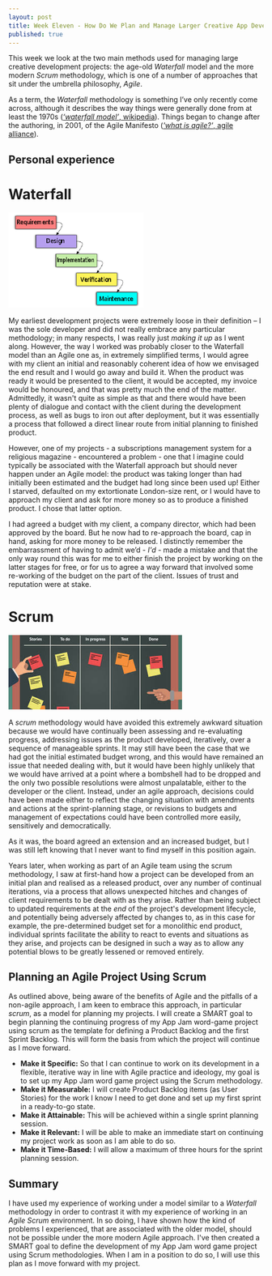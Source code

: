 ```yaml
---
layout: post
title: Week Eleven - How Do We Plan and Manage Larger Creative App Development Projects?
published: true
---
```



This week we look at the two main methods used for managing large creative development projects: the age-old _Waterfall_ model and the more modern _Scrum_ methodology, which is one of a number of approaches that sit under the umbrella philosophy, _Agile_.

As a term, the _Waterfall_ methodology is something I’ve only recently come across, although it describes the way things were generally done from at least the 1970s ([_‘waterfall model’_, wikipedia](https://en.wikipedia.org/wiki/Waterfall_model)). Things began to change after the authoring, in 2001, of the Agile Manifesto ([_'what is agile?'_, agile alliance](https://www.agilealliance.org/agile101/)). 

## Personal experience

# Waterfall

![waterfall](\images\waterfall.png)

My earliest development projects were extremely loose in their definition – I was the sole developer and did not really embrace any particular methodology; in many respects, I was really just _making it up_ as I went along. However, the way I worked was probably closer to the Waterfall model than an Agile one as, in extremely simplified terms, I would agree with my client an initial and reasonably coherent idea of how we envisaged the end result and I would go away and build it. When the product was ready it would be presented to the client, it would be accepted, my invoice would be honoured, and that was pretty much the end of the matter. Admittedly, it wasn't quite as simple as that and there would have been plenty of dialogue and contact with the client during the development process, as well as bugs to iron out after deployment, but it was essentially a process that followed a direct linear route from initial planning to finished product.

However, one of my projects - a subscriptions management system for a religious magazine - encountered a problem - one that I imagine could typically be associated with the Waterfall approach but should never happen under an Agile model: the product was taking longer than had initially been estimated and the budget had long since been used up! Either I starved, defaulted on my extortionate London-size rent, or I would have to approach my client and ask for more money so as to produce a finished product. I chose that latter option. 

I had agreed a budget with my client, a company director, which had been approved by the board. But he now had to re-approach the board, cap in hand, asking for more money to be released. I distinctly remember the embarrassment of having to admit we’d - _I'd_ - made a mistake and that the only way round this was for me to either finish the project by working on the latter stages for free, or for us to agree a way forward that involved some re-working of the budget on the part of the client. Issues of trust and reputation were at stake.

# Scrum

![Scrum](\images\scrum.jpg)

A _scrum_ methodology would have avoided this extremely awkward situation because we would have continually been assessing and re-evaluating progress, addressing issues as the product developed, iteratively, over a sequence of manageable sprints. It may still have been the case that we had got the initial estimated budget wrong, and this would have remained an issue that needed dealing with, but it would have been highly unlikely that we would have arrived at a point where a bombshell had to be dropped and the only two possible resolutions were almost unpalatable, either to the developer or the client. Instead, under an agile approach, decisions could have been made either to reflect the changing situation with amendments and actions at the sprint-planning stage, or revisions to budgets and management of expectations could have been controlled more easily, sensitively and democratically. 

As it was, the board agreed an extension and an increased budget, but I was still left knowing that I never want to find myself in this position again. 

Years later, when working as part of an Agile team using the scrum methodology, I saw at first-hand how a project can be developed from an initial plan and realised as a released product, over any number of continual iterations, via a process that allows unexpected hitches and changes of client requirements to be dealt with as they arise. Rather than being subject to updated requirements at the _end_ of the project's development lifecycle, and potentially being adversely affected by changes to, as in this case for example, the pre-determined budget set for a monolithic end product, individual sprints facilitate the ability to react to events and situations as they arise, and projects can be designed in such a way as to allow any potential blows to be greatly lessened or removed entirely.

## Planning an Agile Project Using Scrum

As outlined above, being aware of the benefits of Agile and the pitfalls of a non-agile approach, I am keen to embrace this approach, in particular _scrum_, as a model for planning my projects. I will create a SMART goal to begin planning the continuing progress of my App Jam word-game project using scrum as the template for defining a Product Backlog and the first Sprint Backlog. This will form the basis from which the project will continue as I move forward.

* **Make it Specific:** So that I can continue to work on its development in a flexible, iterative way in line with Agile practice and ideology, my goal is to set up my App Jam word game project using the Scrum methodology.
* **Make it Measurable:** I will create Product Backlog items (as User Stories) for the work I know I need to get done and set up my first sprint in a ready-to-go state.
* **Make it Attainable:** This will be achieved within a single sprint planning session.
* **Make it Relevant:** I will be able to make an immediate start on continuing my project work as soon as I am able to do so. 
* **Make it Time-Based:** I will allow a maximum of three hours for the sprint planning session.

## Summary

I have used my experience of working under a model similar to a _Waterfall_ methodology in order to contrast it with my experience of working in an _Agile Scrum_ environment. In so doing, I have shown how the kind of problems I experienced, that are associated with the older model, should not be possible under the more modern Agile approach. I've then created a SMART goal to define the development of my App Jam word game project using Scrum methodologies. When I am in a position to do so, I will use this plan as I move forward with my project.